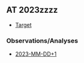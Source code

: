 ## AT 2023zzzz

* [Target](./target/index.html)

### Observations/Analyses

* [2023-MM-DD+1](./2023-MM-DD+1/index.html)
